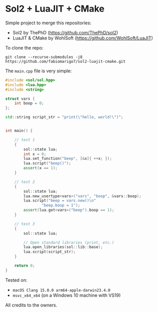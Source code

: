 # Sol2 + LuaJIT  + CMake

Simple project to merge this repositories:
* Sol2 by ThePhD (https://github.com/ThePhD/sol2)
* LuaJIT & CMake by WohlSoft (https://github.com/WohlSoft/LuaJIT)

To clone the repo:
```
git clone --recurse-submodules -j8 https://github.com/fabiomarigo7/sol2-luajit-cmake.git
```

The `main.cpp` file is very simple:

```cpp
#include <sol/sol.hpp>
#include <lua.hpp>
#include <string>

struct vars {
    int boop = 0;
};

std::string script_str = "print(\"hello, world!\")";


int main() {

    // test 1
    {
        sol::state lua;
        int x = 0;
        lua.set_function("beep", [&x]{ ++x; });
        lua.script("beep()");
        assert(x == 1);
    }

    // test 2
    {
        sol::state lua;
        lua.new_usertype<vars>("vars", "boop", &vars::boop);
        lua.script("beep = vars.new()\n"
                "beep.boop = 1");
        assert(lua.get<vars>("beep").boop == 1);
    }

    // test 3
    {
        sol::state lua;

        // Open standard libraries (print, etc.)
        lua.open_libraries(sol::lib::base);
        lua.script(script_str);
    }

    return 0;
}

```

Tested on:
* `macOS Clang 15.0.0 arm64-apple-darwin23.4.0`
* `msvc_x64_x64` (on a Windows 10 machine with VS19)

All credits to the owners.
